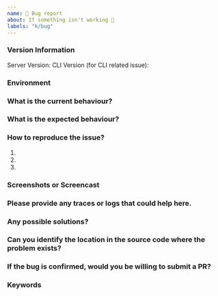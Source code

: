 ```yaml
---
name: 🐜 Bug report
about: If something isn't working 🔧
labels: "k/bug"
---
```


### Version Information

Server Version:
CLI Version (for CLI related issue):

### Environment

<!--Cloud/ OSS / EE -->

### What is the current behaviour?

<!--
  Provide a clear description of what is the current behaviour.
-->

### What is the expected behaviour?

<!--
  Provide a clear description of what you want to happen.
-->

### How to reproduce the issue?

1.
2.
3.

### Screenshots or Screencast

<!--
  Providing relevant Screenshots/ Screencasts would help us to debug the issue quickly.
-->

### Please provide any traces or logs that could help here.

<!-- Provide your answer here. -->

### Any possible solutions?

<!-- Provide your answer here. -->

### Can you identify the location in the source code where the problem exists?

<!-- Provide your answer here. -->

### If the bug is confirmed, would you be willing to submit a PR?

<!-- Provide your answer here. -->

### Keywords

<!--
  What keywords did you use when trying to find an existing bug report?
  List them here so people in the future can find this one more easily.
-->
